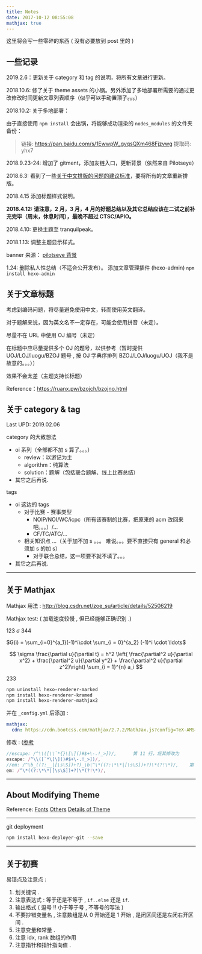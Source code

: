 ```yaml
---
title: Notes
date: 2017-10-12 08:55:08
mathjax: true
---
```


这里将会写一些零碎的东西 ( 没有必要放到 post 里的 )

## 一些记录

2019.2.6：更新关于 category 和 tag 的说明，将所有文章进行更新。

2018.10.6: 修了关于 theme assets 的小锅。另外添加了多地部署所需要的通过更改修改时间更新文章列表顺序（~~似乎可以手动置顶了。。。~~）

2018.10.2: 关于多地部署：

由于直接使用 `npm install` 会出锅，将能够成功渲染的 `nodes_modules` 的文件夹备份：

> 链接: https://pan.baidu.com/s/1EwwpW_gvqsQXm468Fjzvwg 提取码: yhx7

2018.9.23-24: 增加了 gitment，添加友链入口，更新背景（依然来自 Pilotseye）

2018.6.3: 看到了一些[关于中文排版的问题的建议标准](https://mazhuang.org/wiki/chinese-copywriting-guidelines/)，要将所有的文章重新排版。

2018.4.15 添加标题样式说明。

**2018.4.12: 请注意，2 月，3 月，4 月的好题总结以及其它总结应该在二试之前补充完毕（周末，休息时间），最晚不超过 CTSC/APIO。**

2018.4.10: 更换主题至 tranquilpeak。

2018.1.13: 调整主题显示样式。

banner 来源： [pilotseye 背景](http://pilotseye.tv/en/download-wallpapers/)

1.24: 
删除私人性总结（不适合公开发布）。
添加文章管理插件 (hexo-admin)
`npm install hexo-admin`

## 关于文章标题

考虑到编码问题，将尽量避免使用中文，转而使用英文翻译。

对于题解来说，因为英文名不一定存在，可能会使用拼音（未定）。

尽量不在 URL 中使用 OJ 编号（未定）

在标题中应尽量提供多个 OJ 的题号，以供参考（暂时提供 UOJ/LOJ/luogu/BZOJ 题号 , 按 OJ 字典序排列 BZOJ/LOJ/luogu/UOJ（我不是故意的。。。））

效果不会太差（主题支持长标题）

Reference：https://ruanx.pw/bzojch/bzojno.html

## 关于 category & tag

Last UPD: 2019.02.06

category 的大致想法
- oi 系列（全部都不加 s 算了。。。）
  - review：以游记为主
  - algorithm：纯算法
  - solution：题解（包括联合题解、线上比赛总结）
- 其它之后再说.

tags
- oi 这边的 tags
  - 对于比赛 - 赛事类型
    - NOIP/NOI/WC/icpc（所有该赛制的比赛，把原来的 acm 改回来吧。。。）/...
    - CF/TC/ATC/...
  - 相关知识点 ...（关于加不加 s 。。。 难说。。。要不直接只有 general 和必须加 s 的加 s）
    - 对于联合总结，这一项要不就不填了。。。
- 其它之后再说.

---

## 关于 Mathjax

Mathjax 用法 : http://blog.csdn.net/zoe_su/article/details/52506219

Mathjax test: ( 加载速度较慢 , 但已经能够正确识别 .)

123 $\sigma$ 344

$G(i) = \sum_{i=0}^{a_1}(-1)^i\cdot \sum_{i = 0}^{a_2} (-1)^i \cdot \ldots$

$$
\sigma 
\frac{\partial u}{\partial t} = h^2 \left( \frac{\partial^2 u}{\partial x^2} + \frac{\partial^2 u}{\partial y^2} + \frac{\partial^2 u}{\partial z^2}\right)
\sum_{i = 1}^{n} a_i
$$

233
``` bash
npm uninstall hexo-renderer-marked
npm install hexo-renderer-kramed
npm install hexo-renderer-mathjax2
```

并在 `_config.yml` 后添加 :
``` yml
mathjax:
  cdn: https://cdn.bootcss.com/mathjax/2.7.2/MathJax.js?config=TeX-AMS-MML_HTMLorMML
```

修改 : ([参考](http://www.cnblogs.com/Ai-heng/p/7282110.html)

``` javascript /node_modules/kramed/lib/rules/inline.js
//escape: /^\\([\\`*{}\[\]()#$+\-.!_>])/,      第 11 行，将其修改为
escape: /^\\([`*\[\]()#$+\-.!_>])/,
//em: /^\b_((?:__|[\s\S])+?)_\b|^\*((?:\*\*|[\s\S])+?)\*(?!\*)/,    第 20 行，将其修改为
em: /^\*((?:\*\*|[\s\S])+?)\*(?!\*)/,
```
---
## About Modifying Theme

Reference: [Fonts](http://www.jianshu.com/p/ffcdc4fec6ec) [Others](http://www.jianshu.com/p/b96fd206571a) [Details of Theme](http://blog.csdn.net/shi0090/article/details/48087353)

---

git deployment
``` bash
npm install hexo-deployer-git --save
```
---

## 关于初赛

易错点及注意点 :
1. 划关键词 .
2. 注意表达式 : 等于还是不等于 , `if..else` 还是 `if`.
3. 输出格式 ( 逗号 !! 小于等于号 , 不等号的写法 )
4. 不要抄错变量名 , 注意数组是从 0 开始还是 1 开始 , 是闭区间还是左闭右开区间 .
5. 注意变量和常量 .
6. 注意 idx, rank 数组的作用
7. 注意指针和指针指向值 .


